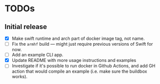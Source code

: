 # TODOs

## Initial release

- [x] Make swift runtime and arch part of docker image tag, not name.
- [ ] Fix the `armhf` build — might just require previous versions of Swift for now.
- [ ] Add an example CLI app.
- [x] Update README with more usage instructions and examples
- [ ] Investigate if it's possible to run docker in Github Actions, and add GH
      action that would compile an example (i.e. make sure the buildbox works).
